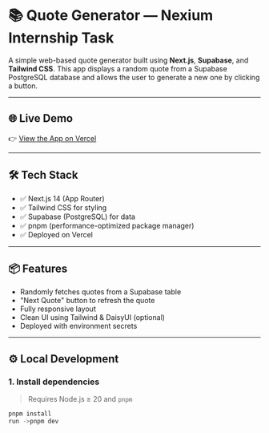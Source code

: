 # 📚 Quote Generator — Nexium Internship Task

A simple web-based quote generator built using **Next.js**, **Supabase**, and **Tailwind CSS**. This app displays a random quote from a Supabase PostgreSQL database and allows the user to generate a new one by clicking a button.

---

## 🌐 Live Demo

👉 [View the App on Vercel](https://vercel.com/aliza-kunvars-projects/nexium-alizakunvar-assign1/HDa4nNxz34zVaNyN9PfRzVop1czB)  

---

## 🛠️ Tech Stack

- ✅ Next.js 14 (App Router)
- ✅ Tailwind CSS for styling
- ✅ Supabase (PostgreSQL) for data
- ✅ pnpm (performance-optimized package manager)
- ✅ Deployed on Vercel

---

## 📦 Features

- Randomly fetches quotes from a Supabase table
- "Next Quote" button to refresh the quote
- Fully responsive layout
- Clean UI using Tailwind & DaisyUI (optional)
- Deployed with environment secrets

---

## ⚙️ Local Development

### 1. Install dependencies

> Requires Node.js ≥ 20 and `pnpm`

```bash
pnpm install
run ->pnpm dev
